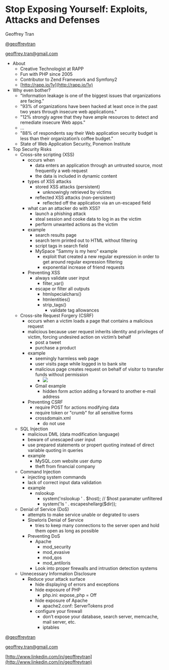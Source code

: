 # Stop Exposing Yourself: Exploits, Attacks and Defenses

Geoffrey Tran

[@geoffreytran](http://twitter.com/geoffreytran)

[geoffrey.tran@gmail.com](mailto:geoffrey.tran@gmail.com)

- About
	- Creative Technologist at RAPP
	- Fun with PHP since 2005
	- Contributor to Zend Framework and Symfony2
	- [http://rapp.io/1y](http://rapp.io/1y)
- Why even bother?
	- "Information leakage is one of the biggest issues that organizations are facing."
	- "93% of organizations have been hacked at least once in the past two years through insecure web applications."
	- "12% strongly agree that they have ample resources to detect and remediate insecure Web apps."
	- ...
	- "88% of respondents say their Web application security budget is less than their organization’s coffee budget."
	- State of Web Application Security, Ponemon Institute
- Top Security Risks
	- Cross-site scripting (XSS)
		- occurs when
			- data enters an application through an untrusted source, most frequently a web request
			- the data is included in dynamic content
		- types of XSS attacks
			- stored XSS attacks (persistent)
				- unknowingly retrieved by victims
			- reflected XSS attacks (non-persistent)
				- reflected off the application via an un-escaped field
		- what can an attacker do with XSS?
			- launch a phishing attack
			- steal session and cooke data to log in as the victim
			- perform unwanted actions as the victim
		- example
			- search results page
			- search term printed out to HTML without filtering
			- script tags in search field
			- MySpace "Sammy is my hero" example
				- exploit that created a new regular expression in order to get around regular expression filtering
				- exponential increase of friend requests
		- Preventing XSS
			- always validate user input
				- filter_var()
			- escape or filter all outputs
				- htmlspecialchars()
				- htmlentities()
				- strip_tags()
					- validate tag allowances
	- Cross-site Request Forgery (CSRF)
		- occurs when a victim loads a page that contains a malicious request
		- malicious because user request inherits identity and privileges of victim, forcing undesired action on victim’s behalf
			- post a tweet
			- purchase a product
		- example
			- seemingly harmless web page
			- user visits page while logged in to bank site
			- malicious page creates request on behalf of visitor to transfer funds without permission
				- <img src="othersite/action">
			- Gmail example
				- hidden form action adding a forward to another e-mail address
		- Preventing CSRF
			- require POST for actions modifying data
			- require token or "crumb" for all sensitive forms
			- crossdomain.xml
				- do not use <allow-access-from domain="*">
	- SQL Injection
		- malicious DML (data modification language)
		- beware of unescaped user input
		- use prepared statements or propert quoting instead of direct variable quoting in queries
		- example
			- MySQL.com website user dump
			- theft from financial company
	- Command Injection
		- injecting system commands
		- lack of correct input data validation
		- example
			- nslookup
				- system('nslookup ' . $host); // $host paramater unfiltered
				- system('ls ' . escapeshellarg($dir));
	- Denial of Service (DoS)
		- attempts to make service unable or degrated to users
		- Slowloris Denial of Service
			- tries to keep many connections to the server open and hold them open as long as possible
		- Preventing DoS
			- Apache
				- mod_security
				- mod_evasive
				- mod_qos
				- mod_antiloris
			- Look into proper firewalls and intrustion detection systems
	- Unnecessary Information Disclosure
		- Reduce your attack surface
			- hide displaying of errors and exceptions
			- hide exposure of PHP
				- php.ini: expose_php = Off
			- hide exposure of Apache
				- apache2.conf: ServerTokens prod
			- configure your firewall
				- don’t expose your database, search server, memcache, mail server, etc.
				- iptables

[@geoffreytran](http://twitter.com/geoffreytran)

[geoffrey.tran@gmail.com](mailto:geoffrey.tran@gmail.com)

[http://www.linkedin.com/in/geoffreytran](http://www.linkedin.com/in/geoffreytran)
